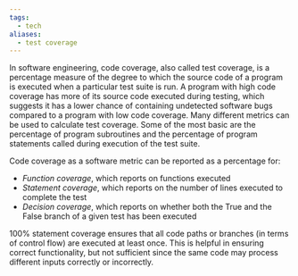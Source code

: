 ```yaml
---
tags:
  - tech
aliases:
  - test coverage
---
```

In software engineering, code coverage, also called test coverage, is a percentage measure of the degree to which the source code of a program is executed when a particular test suite is run.
A program with high code coverage has more of its source code executed during testing, which suggests it has a lower chance of containing undetected software bugs compared to a program with low code coverage.
Many different metrics can be used to calculate test coverage.
Some of the most basic are the percentage of program subroutines and the percentage of program statements called during execution of the test suite.

Code coverage as a software metric can be reported as a percentage for:
- _Function coverage_, which reports on functions executed
- _Statement coverage_, which reports on the number of lines executed to complete the test
- _Decision coverage_, which reports on whether both the True and the False branch of a given test has been executed

100% statement coverage ensures that all code paths or branches (in terms of control flow) are executed at least once.
This is helpful in ensuring correct functionality, but not sufficient since the same code may process different inputs correctly or incorrectly.
